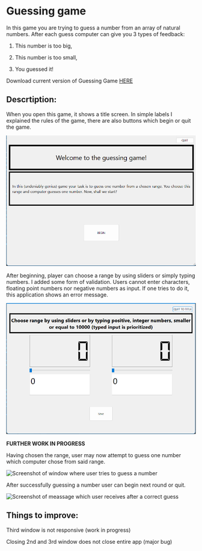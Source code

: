 # Guessing game

In this game you are trying to guess a number from an array of natural numbers. After each guess computer can give you 3 types of feedback:

1) This number is too big,

2) This number is too small,

3) You guessed it!

Download current version of Guessing Game [HERE](https://github.com/AdrianSuliga/Simple_Games/releases/tag/guessing_game_5)

Descrtiption:
---

When you open this game, it shows a title screen. In simple labels I explained the rules of the game, there are also buttons which begin or quit the game.

![Screenshot of title screen](/Guess_a_number/Screenshots/TitleScreen.png "Title screen")

After beginning, player can choose a range by using sliders or simply typing numbers. I added some form of validation. Users cannot enter characters, floating point numbers nor negative numbers as input. If one tries to do it, this application shows an error message.

![Screenshot of window where user can choose an array of numbers](/Guess_a_number/Screenshots/ChooseRange.png "Choose Range")

**FURTHER WORK IN PROGRESS**

Having chosen the range, user may now attempt to guess one number which computer chose from said range.

![Screenshot of window where user tries to guess a number]()

After successfully guessing a number user can begin next round or quit.

![Screenshot of meassage which user receives after a correct guess]()

Things to improve:
---
Third window is not responsive (work in progress)

Closing 2nd and 3rd window does not close entire app (major bug)

